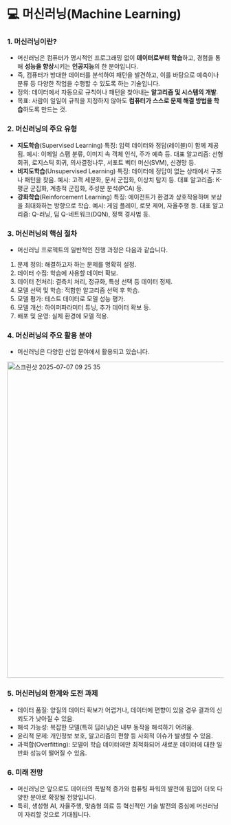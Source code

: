 # 💻 머신러닝(Machine Learning)

### 1. 머신러닝이란?
- 머신러닝은 컴퓨터가 명시적인 프로그래밍 없이 **데이터로부터 학습**하고, 경험을 통해 **성능을 향상**시키는 **인공지능**의 한 분야입니다. 
- 즉, 컴퓨터가 방대한 데이터를 분석하여 패턴을 발견하고, 이를 바탕으로 예측이나 분류 등 다양한 작업을 수행할 수 있도록 하는 기술입니다.
- 정의: 데이터에서 자동으로 규칙이나 패턴을 찾아내는 **알고리즘 및 시스템의 개발**.
- 목표: 사람이 일일이 규칙을 지정하지 않아도 **컴퓨터가 스스로 문제 해결 방법을 학습**하도록 만드는 것.

### 2. 머신러닝의 주요 유형
- **지도학습**(Supervised Learning)
특징: 입력 데이터와 정답(레이블)이 함께 제공됨.
예시: 이메일 스팸 분류, 이미지 속 객체 인식, 주가 예측 등.
대표 알고리즘: 선형회귀, 로지스틱 회귀, 의사결정나무, 서포트 벡터 머신(SVM), 신경망 등.
- **비지도학습**(Unsupervised Learning)
특징: 데이터에 정답이 없는 상태에서 구조나 패턴을 찾음.
예시: 고객 세분화, 문서 군집화, 이상치 탐지 등.
대표 알고리즘: K-평균 군집화, 계층적 군집화, 주성분 분석(PCA) 등.
- **강화학습**(Reinforcement Learning)
특징: 에이전트가 환경과 상호작용하며 보상을 최대화하는 방향으로 학습.
예시: 게임 플레이, 로봇 제어, 자율주행 등.
대표 알고리즘: Q-러닝, 딥 Q-네트워크(DQN), 정책 경사법 등.

### 3. 머신러닝의 핵심 절차
- 머신러닝 프로젝트의 일반적인 진행 과정은 다음과 같습니다.
1. 문제 정의: 해결하고자 하는 문제를 명확히 설정.
2. 데이터 수집: 학습에 사용할 데이터 확보.
3. 데이터 전처리: 결측치 처리, 정규화, 특성 선택 등 데이터 정제.
4. 모델 선택 및 학습: 적합한 알고리즘 선택 후 학습.
5. 모델 평가: 테스트 데이터로 모델 성능 평가.
6. 모델 개선: 하이퍼파라미터 튜닝, 추가 데이터 확보 등.
7. 배포 및 운영: 실제 환경에 모델 적용.


### 4. 머신러닝의 주요 활용 분야
- 머신러닝은 다양한 산업 분야에서 활용되고 있습니다.
<img width="736" alt="스크린샷 2025-07-07 09 25 35" src="https://github.com/user-attachments/assets/a0f3d2b9-9070-4966-ad3d-1095bc1f3bab" />

### 5. 머신러닝의 한계와 도전 과제
- 데이터 품질: 양질의 데이터 확보가 어렵거나, 데이터에 편향이 있을 경우 결과의 신뢰도가 낮아질 수 있음.
- 해석 가능성: 복잡한 모델(특히 딥러닝)은 내부 동작을 해석하기 어려움.
- 윤리적 문제: 개인정보 보호, 알고리즘의 편향 등 사회적 이슈가 발생할 수 있음.
- 과적합(Overfitting): 모델이 학습 데이터에만 최적화되어 새로운 데이터에 대한 일반화 성능이 떨어질 수 있음.


### 6. 미래 전망
- 머신러닝은 앞으로도 데이터의 폭발적 증가와 컴퓨팅 파워의 발전에 힘입어 더욱 다양한 분야로 확장될 전망입니다.
- 특히, 생성형 AI, 자율주행, 맞춤형 의료 등 혁신적인 기술 발전의 중심에 머신러닝이 자리할 것으로 기대됩니다.
